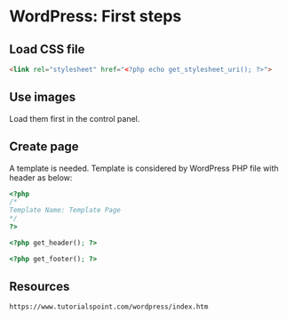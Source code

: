 # WordPress: First steps
## Load CSS file
```html
<link rel="stylesheet" href="<?php echo get_stylesheet_uri(); ?>">
```
## Use images
Load them first in the control panel.
## Create page 
A template is needed. Template is considered by WordPress PHP file with header as below:
```php
<?php
/*
Template Name: Template Page
*/
?>

<?php get_header(); ?>

<?php get_footer(); ?>
```

## Resources
```
https://www.tutorialspoint.com/wordpress/index.htm
```
